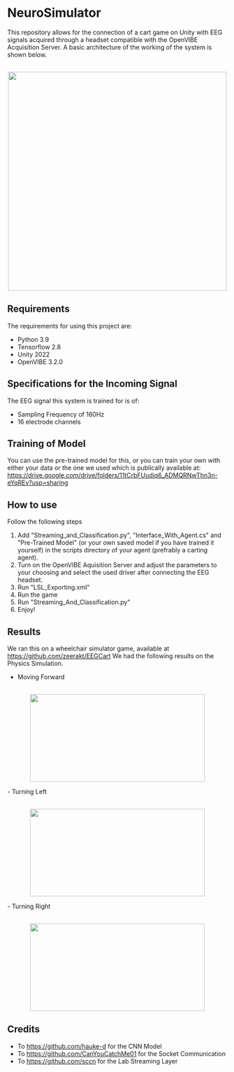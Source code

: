# NeuroSimulator
This repository allows for the connection of a cart game on Unity with EEG signals acquired through a headset compatible with the OpenVIBE Acquisition Server. A basic architecture of the working of the system is shown below.
<p align="center">
</br><img src="https://user-images.githubusercontent.com/48885205/170839794-f8b0c150-50c5-4c90-9810-3596b23bc666.png" width="500" height="500">
</p>

## **Requirements**
The requirements for using this project are:
- Python 3.9
- Tensorflow 2.8
- Unity 2022
- OpenVIBE 3.2.0

## **Specifications for the Incoming Signal**
The EEG signal this system is trained for is of:
- Sampling Frequency of 160Hz
- 16 electrode channels

## **Training of Model**
You can use the pre-trained model for this, or you can train your own with either your data or the one we used which is publically available at: https://drive.google.com/drive/folders/11tCrbFUudiq6_ADMQRNwThn3n-eYqREv?usp=sharing

## **How to use**
Follow the following steps
1. Add "Streaming_and_Classification.py", "Interface_With_Agent.cs" and "Pre-Trained Model" (or your own saved model if you have trained it yourself) in the scripts directory of your agent (prefrably a carting agent).
2. Turn on the OpenVIBE Aquisition Server and adjust the parameters to your choosing and select the used driver after connecting the EEG headset.
3. Run "LSL_Exporting.xml"
4. Run the game
5. Run "Streaming_And_Classification.py"
6. Enjoy!

## **Results**
We ran this on a wheelchair simulator game, available at https://github.com/zeerakt/EEGCart
We had the following results on the Physics Simulation.
- Moving Forward
<p align="center">
</br><img src="https://user-images.githubusercontent.com/48885205/173187858-3e758f7c-f5d4-4071-aec6-81256fb6ca13.png" width="400" height="200">
</p>
- Turning Left
<p align="center">
</br><img src="https://user-images.githubusercontent.com/48885205/173187875-dadd2b29-a49a-4f21-9036-a3c45957846d.png" width="400" height="200">
</p>
- Turning Right
<p align="center">
</br><img src="https://user-images.githubusercontent.com/48885205/173187901-297caf79-98d9-4efb-b610-f0b81c2374da.png" width="400" height="200">
</p>

## **Credits**
- To https://github.com/hauke-d for the CNN Model
- To https://github.com/CanYouCatchMe01 for the Socket Communication
- To https://github.com/sccn for the Lab Streaming Layer
